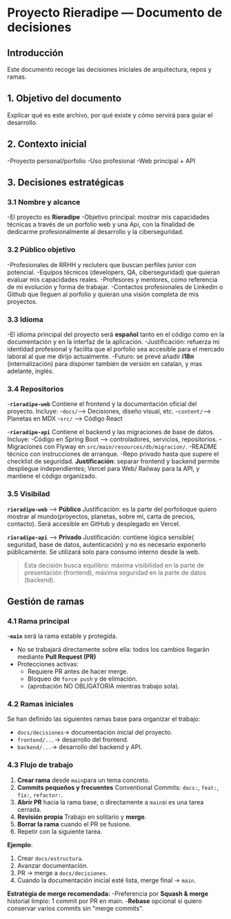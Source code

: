 # Proyecto Rieradipe — Documento de decisiones

## Introducción

Este documento recoge las decisiones iniciales de arquitectura, repos y ramas.

## 1. Objetivo del documento

Explicar qué es este archivo, por qué existe y cómo servirá para guiar el desarrollo.

## 2. Contexto inicial

-Proyecto personal/porfolio
-Uso profesional
-Web principal + API

## 3. Decisiones estratégicas

### 3.1 Nombre y alcance

-El proyecto es **Rieradipe**
-Objetivo principal: mostrar mis capacidades técnicas a través de un porfolio web y una Api, con la finalidad
de dedicarme profesionalmente al desarrollo y la ciberseguridad.

### 3.2 Público objetivo

-Profesionales de RRHH y recluters que buscan perfiles junior con potencial.
-Equipos técnicos (developers, QA, ciberseguridad) que quieran evaluar mis capacidades reales.
-Profesores y mentores, como referencia de mi evolución y forma de trabajar.
-Contactos profesionales de Linkedin o Github que lleguen al porfolio y quieran una visión completa de mis proyectos.

### 3.3 Idioma

-El idioma principal del proyecto será **español** tanto en el código como en la documentación y en la interfaz de la aplicación.
-Justificación: refuerza mi identidad profesional y facilita que el porfolio sea accesible para el mercado laboral al que me dirijo actualmente.
-Futuro: se prevé añadir **i18n** (internalización) para disponer también de versión en catalan, y mas adelante, inglés.

### 3.4 Repositorios

-**`rieradipe-web`**
Contiene el frontend y la documentación oficial del proyecto.
Incluye: -`docs/`--> Decisiones, diseño visual, etc. -`content/`--> Planetas en MDX -`src/` --> Código React

-**`rieradipe-api`**
Contiene el backend y las migraciones de base de datos.
Incluye:
-Código en Spring Boot --> controladores, servicios, repositorios.
-Migraciones con Flyway en `src/main/resources/db/migracion/`.
-README técnico con instrucciones de arranque.
-Repo privado hasta que supere el checklist de seguridad.
**Justificación**: separar frontend y backend permite despliegue independientes; Vercel para Web/ Railway para la API, y mantiene el código organizado.

### 3.5 Visibilad

**`rieradipe-web`** --> **Público**
Justificación: es la parte del porfolioque quiero mostrar al mundo(proyectos, planetas, sobre mí, carta de precios, contacto).
Será accesible en GitHub y desplegado en Vercel.

**`rieradipe-api`** --> **Privado**
Justificación: contiene lógica sensible( seguridad, base de datos, autenticación) y no es necesario exponerlo públicamente.
Se utilizará solo para consumo interno desde la web.

> Esta decisión busca equilibro: máxima visibilidad en la parte de presentación (frontend), máxima seguridad en la parte de datos (backend).

## Gestión de ramas

### 4.1 Rama principal

-**`main`** será la rama estable y protegida.

- No se trabajará directamente sobre ella: todos los cambios llegarán mediante **Pull Request (PR)**
- Protecciones activas:
  - Requiere PR antes de hacer merge.
  - Bloqueo de `force push` y de elimación.
  - (aprobación NO OBLIGATORIA mientras trabajo sola).

### 4.2 Ramas iniciales

Se han definido las siguientes ramas base para organizar el trabajo:

- `docs/decisiones`-> documentación inicial del proyecto.
- `frontend/...`-> desarrollo del frontend.
- `backend/...`-> desarrollo del backend y API.

### 4.3 Flujo de trabajo

1. **Crear rama** desde `main`para un tema concreto.
2. **Commits pequeños y frecuentes** Conventional Commits: `docs:`, `feat:`, `fix:`, `refactor:`.
3. **Abrir PR** hacia la rama base, o directamente a `main`si es una tarea cerrada.
4. **Revisión propia** Trabajo en solitario y **merge**.
5. **Borrar la rama** cuando el PR se fusione.
6. Repetir con la siguiente tarea.

**Ejemplo**:

1. Crear `docs/estructura`.
2. Avanzar documentación.
3. PR -> merge a `docs/decisiones`.
4. Cuando la documentación inicial esté lista, merge final -> `main`.

**Estratégia de merge recomendada:**
-Preferencia por **Squash & merge** historial limpio: 1 commit por PR en main. -**Rebase** opcional si quiero conservar varios commits sin "merge commits".
